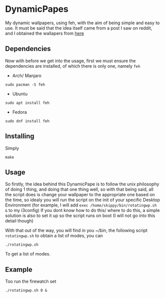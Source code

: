# DynamicPapes
My dynamic wallpapers, using feh, with the aim of being simple and easy to use.
It must be said that the idea itself came from a post I saw on reddit, and I obtained
the wallapers from [here](https://github.com/adi1090x/dynamic-wallpaper)

## Dependencies
Now with before we get into the usage, first we must ensure the dependencies are
installed, of which there is only one, namely `feh`
* Arch/ Manjaro
````
sudo pacman -S feh
````
* Ubuntu
````
sudo apt install feh
````
* Fedora
````
sudo dnf install feh
````

## Installing
Simply
````
make
````

## Usage
So firstly, the idea behind this DynamicPape is to follow the unix philosophy of
doing 1 thing, and doing that one thing well, so with that being said, all the
script does is change your wallpaper to the appropriate one based on the time,
so idealy you will run the script on the init of your specific Desktop Environment
(for example, I will add `exec /home/skippy/bin/rotatingwp.sh &` to my i3config)
If you dont know how to do this/ where to do this, a simple solution is also to
set it up so the script runs on boot (I will not go into this detail though)

With that out of the way, you will find in you ~/bin, the following script `rotatingwp.sh` to obtain a list of modes, you can
````
./rotatingwp.sh
````
To get a list of modes.

## Example
Too run the firewatch set
````
./rotatingwp.sh 0 &
````
